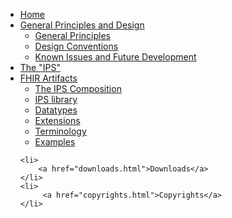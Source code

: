 <?xml version="1.0"?>
<!-- don't remove the line above - to add or remove a menu item commeent in or out -->
<ul class="nav navbar-nav">
	<li>
		<a href="index.html">Home</a>
	</li>
	<li class="dropdown">
		<a href="#" data-toggle="dropdown" class="dropdown-toggle">General Principles and Design</a>
		<ul class="dropdown-menu">
			<li>
				<a href="principles.html">General Principles</a>
			</li>
			<li>
				<a href="design.html">Design Conventions</a>
			</li>
			<li>
				<a href="knownIssues.html">Known Issues and Future Development</a>
			</li>
		</ul>
	</li>
	<li>
		<a href="ipsStructure.html">The "IPS"</a>
	</li>
	<li class="dropdown">
		<a href="#" data-toggle="dropdown" class="dropdown-toggle">FHIR Artifacts</a>
		<ul class="dropdown-menu">
			<li>
				<a href="StructureDefinition-Composition-uv-ips.html">The IPS Composition</a>
			</li>
			<li>
				<a href="profiles.html">IPS library</a>
			</li>
			<li>
				<a href="datatypes.html">Datatypes</a>
			</li>
			<li>
				<a href="extensions.html">Extensions</a>
			</li>
			<li>
				<a href="terminology.html">Terminology</a>
			</li>
            <li>
		      <a href="examples.html">Examples</a>
	       </li>
		</ul>
	</li>

	<li>
		<a href="downloads.html">Downloads</a>
	</li>
    <li>
         <a href="copyrights.html">Copyrights</a>
    </li>
</ul>
